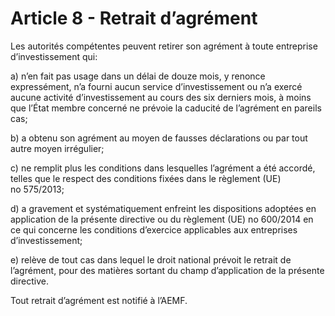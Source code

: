 # Article 8 - Retrait d’agrément


Les autorités compétentes peuvent retirer son agrément à toute entreprise d’investissement qui:

a) n’en fait pas usage dans un délai de douze mois, y renonce expressément, n’a fourni aucun service d’investissement ou n’a exercé aucune activité d’investissement au cours des six derniers mois, à moins que l’État membre concerné ne prévoie la caducité de l’agrément en pareils cas;

b) a obtenu son agrément au moyen de fausses déclarations ou par tout autre moyen irrégulier;

c) ne remplit plus les conditions dans lesquelles l’agrément a été accordé, telles que le respect des conditions fixées dans le règlement (UE) no 575/2013;

d) a gravement et systématiquement enfreint les dispositions adoptées en application de la présente directive ou du règlement (UE) no 600/2014 en ce qui concerne les conditions d’exercice applicables aux entreprises d’investissement;

e) relève de tout cas dans lequel le droit national prévoit le retrait de l’agrément, pour des matières sortant du champ d’application de la présente directive.

Tout retrait d’agrément est notifié à l’AEMF.
